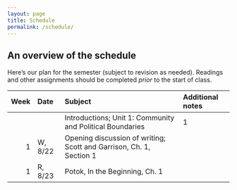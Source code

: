 ```yaml
---
layout: page
title: Schedule
permalink: /schedule/
---
```


## An overview of the schedule

Here’s our plan for the semester (subject to revision as needed). Readings and other assignments should be completed *prior* to the start of class.

Week  | Date   | Subject | Additional notes |
|----:|:----|:----|:----|
| | |Introductions; Unit 1: Community and Political Boundaries | 1     | T, 8/21  | Introductions and orientation to the course. What counts as “political”? | |
| 1     | W, 8/22 | Opening discussion of writing; Scott and Garrison, Ch. 1, Section 1  | |
| 1     | R, 8/23  | Potok, In the Beginning, Ch. 1  | |